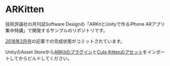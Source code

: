 # ARKitten
技術評論社の月刊誌Software Designの「ARKitとUnityで作るiPhone ARアプリ集中特講」で開発するサンプルのリポジトリです。

[2018年2月号](http://gihyo.jp/magazine/SD/archive/2018/201802)の記事での完成状態がコミットされています。

UnityのAsset Storeから[ARKitのプラグイン](http://u3d.as/RTd)と[Cute Kittenのアセット](http://u3d.as/cvs)をインポートしてからビルドしてください。
